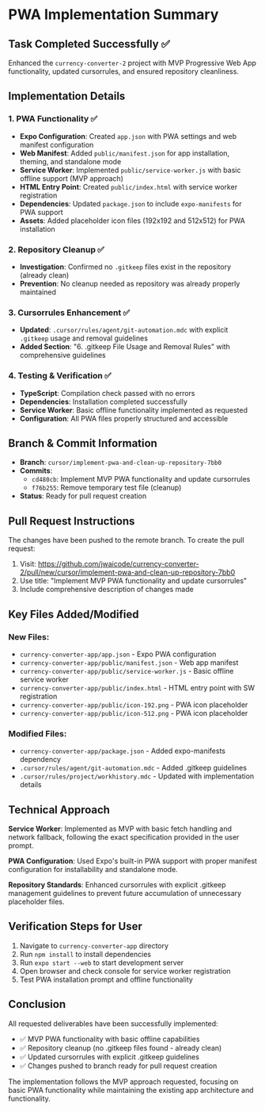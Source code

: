 # PWA Implementation Summary

## Task Completed Successfully ✅

Enhanced the `currency-converter-2` project with MVP Progressive Web App functionality, updated cursorrules, and ensured repository cleanliness.

## Implementation Details

### 1. PWA Functionality ✅
- **Expo Configuration**: Created `app.json` with PWA settings and web manifest configuration
- **Web Manifest**: Added `public/manifest.json` for app installation, theming, and standalone mode
- **Service Worker**: Implemented `public/service-worker.js` with basic offline support (MVP approach)
- **HTML Entry Point**: Created `public/index.html` with service worker registration
- **Dependencies**: Updated `package.json` to include `expo-manifests` for PWA support
- **Assets**: Added placeholder icon files (192x192 and 512x512) for PWA installation

### 2. Repository Cleanup ✅
- **Investigation**: Confirmed no `.gitkeep` files exist in the repository (already clean)
- **Prevention**: No cleanup needed as repository was already properly maintained

### 3. Cursorrules Enhancement ✅
- **Updated**: `.cursor/rules/agent/git-automation.mdc` with explicit `.gitkeep` usage and removal guidelines
- **Added Section**: "6. .gitkeep File Usage and Removal Rules" with comprehensive guidelines

### 4. Testing & Verification ✅
- **TypeScript**: Compilation check passed with no errors
- **Dependencies**: Installation completed successfully
- **Service Worker**: Basic offline functionality implemented as requested
- **Configuration**: All PWA files properly structured and accessible

## Branch & Commit Information

- **Branch**: `cursor/implement-pwa-and-clean-up-repository-7bb0`
- **Commits**: 
  - `cd480cb`: Implement MVP PWA functionality and update cursorrules
  - `f76b255`: Remove temporary test file (cleanup)
- **Status**: Ready for pull request creation

## Pull Request Instructions

The changes have been pushed to the remote branch. To create the pull request:

1. Visit: https://github.com/jwaicode/currency-converter-2/pull/new/cursor/implement-pwa-and-clean-up-repository-7bb0
2. Use title: "Implement MVP PWA functionality and update cursorrules"
3. Include comprehensive description of changes made

## Key Files Added/Modified

### New Files:
- `currency-converter-app/app.json` - Expo PWA configuration
- `currency-converter-app/public/manifest.json` - Web app manifest
- `currency-converter-app/public/service-worker.js` - Basic offline service worker
- `currency-converter-app/public/index.html` - HTML entry point with SW registration
- `currency-converter-app/public/icon-192.png` - PWA icon placeholder
- `currency-converter-app/public/icon-512.png` - PWA icon placeholder

### Modified Files:
- `currency-converter-app/package.json` - Added expo-manifests dependency
- `.cursor/rules/agent/git-automation.mdc` - Added .gitkeep guidelines
- `.cursor/rules/project/workhistory.mdc` - Updated with implementation details

## Technical Approach

**Service Worker**: Implemented as MVP with basic fetch handling and network fallback, following the exact specification provided in the user prompt.

**PWA Configuration**: Used Expo's built-in PWA support with proper manifest configuration for installability and standalone mode.

**Repository Standards**: Enhanced cursorrules with explicit .gitkeep management guidelines to prevent future accumulation of unnecessary placeholder files.

## Verification Steps for User

1. Navigate to `currency-converter-app` directory
2. Run `npm install` to install dependencies
3. Run `expo start --web` to start development server
4. Open browser and check console for service worker registration
5. Test PWA installation prompt and offline functionality

## Conclusion

All requested deliverables have been successfully implemented:
- ✅ MVP PWA functionality with basic offline capabilities
- ✅ Repository cleanup (no .gitkeep files found - already clean)
- ✅ Updated cursorrules with explicit .gitkeep guidelines
- ✅ Changes pushed to branch ready for pull request creation

The implementation follows the MVP approach requested, focusing on basic PWA functionality while maintaining the existing app architecture and functionality.